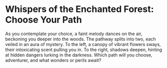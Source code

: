# Whispers of the Enchanted Forest: Choose Your Path
As you contemplate your choice, a faint melody dances on the air, beckoning you deeper into the woods. The pathway splits into two, each veiled in an aura of mystery. To the left, a canopy of vibrant flowers sways, their intoxicating scent pulling you in. To the right, shadows deepen, hinting at hidden dangers lurking in the darkness. Which path will you choose, adventurer, and what wonders or perils await?